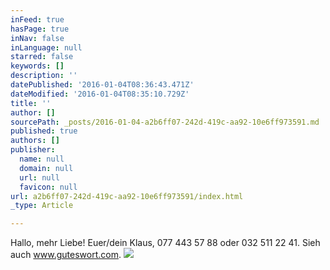 ```yaml
---
inFeed: true
hasPage: true
inNav: false
inLanguage: null
starred: false
keywords: []
description: ''
datePublished: '2016-01-04T08:36:43.471Z'
dateModified: '2016-01-04T08:35:10.729Z'
title: ''
author: []
sourcePath: _posts/2016-01-04-a2b6ff07-242d-419c-aa92-10e6ff973591.md
published: true
authors: []
publisher:
  name: null
  domain: null
  url: null
  favicon: null
url: a2b6ff07-242d-419c-aa92-10e6ff973591/index.html
_type: Article

---
```

Hallo, mehr Liebe! Euer/dein Klaus, 077 443 57 88 oder 032 511 22 41\. Sieh auch www.guteswort.com.
![](https://the-grid-user-content.s3-us-west-2.amazonaws.com/0d7f303e-df56-49dc-a270-7031fabe30da.JPG)